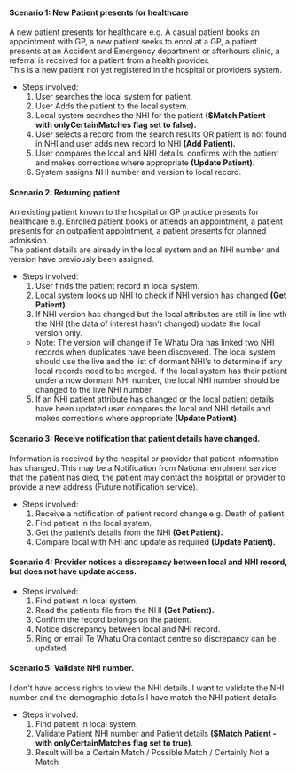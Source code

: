 

#### Scenario 1: New Patient presents for healthcare

A new patient presents for healthcare e.g. A casual patient books an appointment with GP, a new patient seeks to enrol at a GP, a patient presents at an Accident and Emergency department or afterhours clinic, a referral is received for a patient from a health provider. <br />
This is a new patient not yet registered in the hospital or providers system.

  * Steps involved:
     1. User searches the local system for patient.
     2. User Adds the patient to the local system.
     3. Local system searches the NHI for the patient **($Match Patient - with onlyCertainMatches flag set to false).**
     4. User selects a record from the search results OR patient is not found in NHI and user adds new record to NHI **(Add Patient).**
     5. User compares the local and NHI details, confirms with the patient and makes corrections where appropriate **(Update Patient).**
     6. System assigns NHI number and version to local record.


#### Scenario 2: Returning patient

An existing patient known to the hospital or GP practice presents for healthcare e.g. Enrolled patient books or attends an appointment, a patient presents for an outpatient appointment, a patient presents for planned admission. <br />
The patient details are already in the local system and an NHI number and version have previously been assigned.

  * Steps involved:
     1. User finds the patient record in local system.
     2. Local system looks up NHI to check if NHI version has changed **(Get Patient).**
     3. If NHI version has changed but the local attributes are still in line wth the NHI (the data of interest hasn't changed) update the local version only.
      * Note: The version will change if Te Whatu Ora has linked two NHI records when duplicates have been discovered. The local system should use the live and the list of dormant NHI's to determine if any local records need to be merged. If the local system has their patient under a now dormant NHI number, the local NHI number should be changed to the live NHI number.
     5. If an NHI patient attribute has changed or the local patient details have been updated user compares the local and NHI details and makes corrections where appropriate **(Update Patient).**


#### Scenario 3: Receive notification that patient details have changed.

Information is received by the hospital or provider that patient information has changed. This may be a Notification from National enrolment service that the patient has died, the patient may contact the hospital or provider to provide a new address (Future notification service).

  * Steps involved:
     1. Receive a notification of patient record change e.g. Death of patient.
     2. Find patient in the local system.
     3. Get the patient’s details from the NHI **(Get Patient).**
     4. Compare local with NHI and update as required **(Update Patient).**


#### Scenario 4: Provider notices a discrepancy between local and NHI record, but does not have update access.

  * Steps involved:
     1. Find patient in local system.
     2. Read the patients file from the NHI **(Get Patient).**
     3. Confirm the record belongs on the patient.
     4. Notice discrepancy between local and NHI record.
     5. Ring or email Te Whatu Ora contact centre so discrepancy can be updated.

#### Scenario 5: Validate NHI number.

I don't have access rights to view the NHI details. I want to validate the NHI number and the demographic details I have match the NHI patient details.

  * Steps involved:
     1. Find patient in local system.
     2. Validate Patient NHI number and Patient details **($Match Patient - with onlyCertainMatches flag set to true)**.
     3. Result will be a Certain Match / Possible Match / Certainly Not a Match
